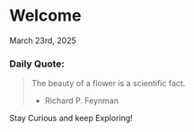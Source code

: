 # Welcome

March 23rd, 2025

### Daily Quote:
> The beauty of a flower is a scientific fact.
> 	- Richard P. Feynman

Stay Curious and keep Exploring!
